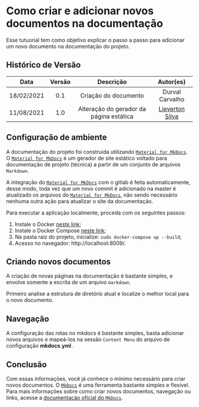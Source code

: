 # Como criar e adicionar novos documentos na documentação

Esse tutuorial tem como objetivo explicar o passo a passo para adicionar um novo documento na documentação do projeto.

## Histórico de Versão

|    Data    | Versão | Descrição            | Autor(es)       |
| :--------: | :----: | :------------------: | :-------------: |
| 18/02/2021 |  0.1   | Criação do documento | Durval Carvalho |
| 11/08/2021 |  1.0   | Alteração do gerador da página estática | [Lieverton Silva](https://gitlab.com/lievertom) |

## Configuração de ambiente

A documentação do projeto foi construida utilizando [`Material for MkDocs`](https://squidfunk.github.io/mkdocs-material/). O [`Material for MkDocs`](https://squidfunk.github.io/mkdocs-material/) é um gerador de site estático voltado para documentação de projeto (técnica) a partir de um conjunto de arquivos `Markdown`.

A integração do [`Material for MkDocs`](https://squidfunk.github.io/mkdocs-material/) com o gitlab é feita automaticamente, desse modo, toda vez que um novo commit é adicionado na master é atualizado os arquivos do [`Material for MkDocs`](https://squidfunk.github.io/mkdocs-material/), não sendo necessário nenhuma outra ação para atualizar o site da documentação.

Para executar a aplicação localmente, proceda com os seguintes passos:

1. Instale o Docker [neste link](https://docs.docker.com/install/linux/docker-ce/ubuntu/);
2. Instale o Docker Compose [neste link](https://docs.docker.com/compose/install/);
3. Na pasta raiz do projeto, inicialize: `sudo docker-compose up --build`;
4. Acesso no navegador: http://localhost:8009/.

## Criando novos documentos

A criação de novas páginas na documentação é bastante simples, e envolve somente a escrita de um arquivo `markdown`.

Primeiro analise a estrutura de diretório atual e localize o melhor local para o novo documento.

## Navegação

A configuração das rotas no mkdocs é bastante simples, basta adicionar novos arquivos e mapeá-los na sessão `Content Menu` do arquivo de configuração __mkdocs.yml__ .

## Conclusão

Com essas informações, você já conhece o mínimo necessário para criar novos documentos. O [`MkDocs`](https://www.mkdocs.org/) é uma ferramenta bastante simples e flexível. Para mais informações sobre como criar novos documentos, navegação ou links, acesse a [documentação oficial do `MkDocs`](https://www.mkdocs.org/user-guide/writing-your-docs/).
